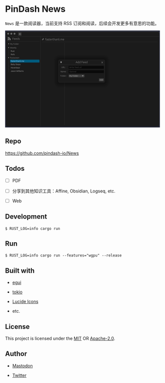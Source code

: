 # PinDash News

`News` 是一款阅读器，当前支持 RSS 订阅和阅读，后续会开发更多有意思的功能。

![App](screenshot.png)

## Repo

https://github.com/pindash-io/News

## Todos

* [ ] PDF

* [ ] 分享到其他知识工具：Affine, Obsidian, Logseq, etc.

* [ ] Web

## Development

```console
$ RUST_LOG=info cargo run
```

## Run

```console
$ RUST_LOG=info cargo run --features="wgpu" --release
```

## Built with

* [egui](https://www.egui.rs/)

* [tokio](https://tokio.rs/)

* [Lucide Icons](https://lucide.dev/)

* etc.

## License

This project is licensed under the [MIT](LICENSE-MIT) OR [Apache-2.0](LICENSE-APACHE).

## Author

- [Mastodon](https://fosstodon.org/@fundon)

- [Twitter](https://twitter.com/_fundon)

